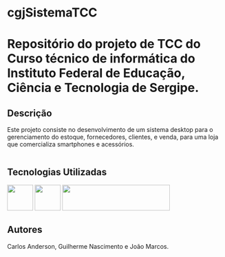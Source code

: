 # cgjSistemaTCC

<h1> Repositório do projeto de TCC do Curso técnico de informática do Instituto Federal de Educação, Ciência e Tecnologia de Sergipe.</h1>
<div>
  <h2>Descrição</h2>
  <p>Este projeto consiste no desenvolvimento de um sistema desktop para o gerenciamento do estoque, fornecedores, clientes, e venda, para uma
    loja que comercializa smartphones e acessórios.</p>
<div style='display: inline-block'>
  <h2>Tecnologias Utilizadas</h2>
  <img src="https://cdn.jsdelivr.net/gh/devicons/devicon/icons/python/python-original-wordmark.svg" width=60, height=60/>
  <img src="https://cdn.jsdelivr.net/gh/devicons/devicon/icons/sqlite/sqlite-original-wordmark.svg" width=60, height=60/>
  <img src="https://programacionfacil.org/blog/wp-content/uploads/2023/02/xcustom-tkinter-logo-programacionfacil-org.png.pagespeed.ic.OmtINr0Vwi.webp" width=250, height=60/>     
  
</div>
<div style='display: inline-block'>
  <h2>Autores</h2>
  <p>Carlos Anderson, Guilherme Nascimento e João Marcos.</p>
</div>
